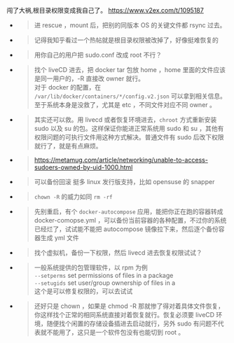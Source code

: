 
闯了大祸,根目录权限变成我自己了。 https://www.v2ex.com/t/1095187
- > 进 rescue ，mount 后，把别的同版本 OS 的关键文件都 rsync 过去。
- > 记得我知乎看过一个热帖就是根目录权限被改掉了，好像挺难恢复的
- > 用你自己的用户把 sudo.conf 改成 root 不行？
- > 找个 liveCD 进去，把 docker tar 包放 home ，home 里面的文件应该是同一用户的，-R 直接改 owner 就行。 <br> 对于 docker 的配置，在 `/var/lib/docker/containers/*/config.v2.json` 可以拿到相关信息。 <br> 至于系统本身是没救了，尤其是 etc ，不同文件对应不同 owner 。
- > 其实还可以救。用 livecd 或者恢复环境进去，`chroot` 方式重新安装 sudo 以及 su 的包。这样保证你能进正常系统用 sudo 和 su ，其他有权限问题的可执行文件用这种方式解决。普通文件有 sudo 后改下权限就行了，就是有点麻烦。
- > https://metamug.com/article/networking/unable-to-access-sudoers-owned-by-uid-1000.html
- > 可以备份回滚 挺多 linux 发行版支持，比如 opensuse 的 snapper
- > `chown -R` 的威力如同 `rm -rf`
- > 先别重启，有个 `docker-autocompose` 应用，能把你正在跑的容器转成 docker-comopse.yml ，可以备份当前容器的各种配置，不过你的系统已经烂了，试试能不能把 autocompose 镜像拉下来，然后逐个备份容器生成 yml 文件
- > 找个虚拟机，备份一下权限，然后 livecd 进去恢复权限试试？
- > 一般系统提供的包管理软件，以 rpm 为例 <br> `--setperms` set permissions of files in a package <br> `--setugids` set user/group ownership of files in a <br> 这个是可以修复权限的，可以去试试
- > 还好只是 chown ，如果是 chmod -R 那就惨了得对着具体文件恢复，你这样找个正常的相同系统直接对着恢复就行。恢复必须要 liveCD 环境，随便找个闲置的存储设备插进去启动就行，另外 sudo 有问题不代表就不能用了，这只是一个软件包没有也能切到 root 。
